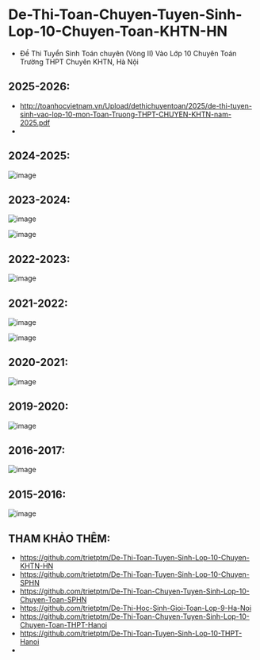 # De-Thi-Toan-Chuyen-Tuyen-Sinh-Lop-10-Chuyen-Toan-KHTN-HN
* Đề Thi Tuyển Sinh Toán chuyên (Vòng II) Vào Lớp 10 Chuyên Toán Trường THPT Chuyên KHTN, Hà Nội

## 2025-2026:
* http://toanhocvietnam.vn/Upload/dethichuyentoan/2025/de-thi-tuyen-sinh-vao-lop-10-mon-Toan-Truong-THPT-CHUYEN-KHTN-nam-2025.pdf
* 

## 2024-2025:
![image](https://github.com/user-attachments/assets/652963ec-c535-4a37-a324-98784e3d4020)

## 2023-2024:
![image](https://github.com/user-attachments/assets/40d1d656-1fd9-4044-a48b-bddd0ac66ecb)

![image](https://github.com/user-attachments/assets/c21b9ecb-c5ab-4afb-8a02-d9c69c17443a)

## 2022-2023:
![image](https://github.com/user-attachments/assets/bf8be321-9d46-4f8e-a363-f259bcf9d1e6)

## 2021-2022:
![image](https://github.com/user-attachments/assets/73aea9a8-0a90-4d63-8777-73b8342b7868)

![image](https://github.com/user-attachments/assets/b2d3d218-de4d-42b5-834a-e30c891fef4e)

## 2020-2021:
![image](https://github.com/user-attachments/assets/f2c90f96-9744-4c43-b791-f810b8108611)

## 2019-2020:
![image](https://github.com/user-attachments/assets/73c54d33-5406-4492-a60f-c022dc3b1c58)

## 2016-2017:
![image](https://github.com/user-attachments/assets/2a9b94c6-8d01-41d6-be8f-1e5928ce00e7)

## 2015-2016:
![image](https://github.com/user-attachments/assets/99421738-10b5-420b-bdf8-ce2e72fad9e9)


## THAM KHẢO THÊM:
* https://github.com/trietptm/De-Thi-Toan-Tuyen-Sinh-Lop-10-Chuyen-KHTN-HN
* https://github.com/trietptm/De-Thi-Toan-Tuyen-Sinh-Lop-10-Chuyen-SPHN
* https://github.com/trietptm/De-Thi-Toan-Chuyen-Tuyen-Sinh-Lop-10-Chuyen-Toan-SPHN
* https://github.com/trietptm/De-Thi-Hoc-Sinh-Gioi-Toan-Lop-9-Ha-Noi
* https://github.com/trietptm/De-Thi-Toan-Chuyen-Tuyen-Sinh-Lop-10-Chuyen-Toan-THPT-Hanoi
* https://github.com/trietptm/De-Thi-Toan-Tuyen-Sinh-Lop-10-THPT-Hanoi
* 


